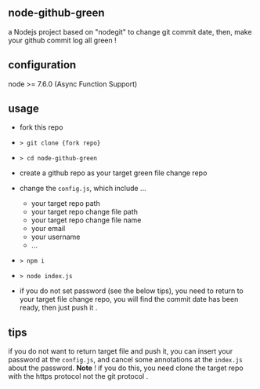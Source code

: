 ## node-github-green

a Nodejs project based on "nodegit" to change git commit date, then, make your github commit log all green !

## configuration

node >= 7.6.0 (Async Function Support)

## usage

- fork this repo

- `> git clone {fork repo}`

- `> cd node-github-green`

- create a github repo as your target green file change repo

- change the `config.js`, which include ...
    - your target repo path
    - your target repo change file path
    - your target repo change file name
    - your email
    - your username
    - ...

- `> npm i`

- `> node index.js`

- if you do not set password (see the below tips), you need to return to your target file change repo, you will find the commit date has been ready, then just push it .

## tips

if you do not want to return target file and push it, you can insert your password at the `config.js`, and cancel some annotations at the `index.js` about the password. **Note** ! if you do this, you need clone the target repo with the https protocol not the git protocol .